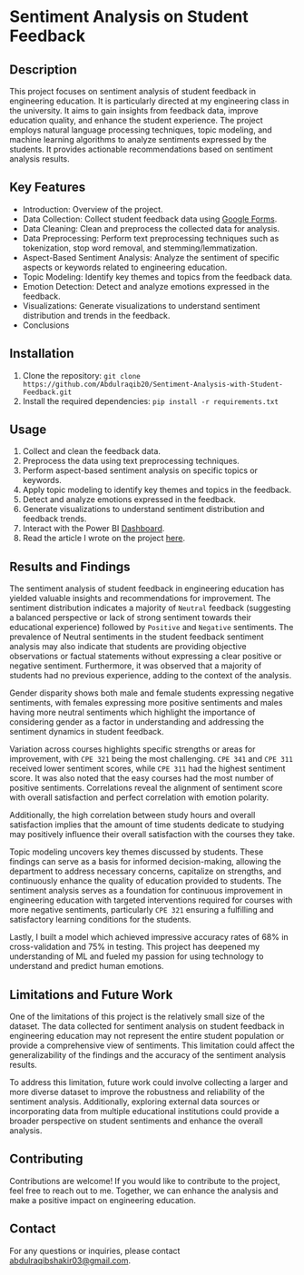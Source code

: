 # Sentiment Analysis on Student Feedback

## Description
This project focuses on sentiment analysis of student feedback in engineering education. It is particularly directed at my engineering class in the university. It aims to gain insights from feedback data, improve education quality, and enhance the student experience. The project employs natural language processing techniques, topic modeling, and machine learning algorithms to analyze sentiments expressed by the students. It provides actionable recommendations based on sentiment analysis results.

## Key Features
- Introduction: Overview of the project.
- Data Collection: Collect student feedback data using [Google Forms](https://docs.google.com/forms/d/e/1FAIpQLSeInhWFxECdegDDIYo7uY3-U-JHYyUDkTBQBw-KJxIvzYg_yA/viewform).
- Data Cleaning: Clean and preprocess the collected data for analysis.
- Data Preprocessing: Perform text preprocessing techniques such as tokenization, stop word removal, and stemming/lemmatization.
- Aspect-Based Sentiment Analysis: Analyze the sentiment of specific aspects or keywords related to engineering education.
- Topic Modeling: Identify key themes and topics from the feedback data.
- Emotion Detection: Detect and analyze emotions expressed in the feedback.
- Visualizations: Generate visualizations to understand sentiment distribution and trends in the feedback.
- Conclusions

## Installation
1. Clone the repository: `git clone https://github.com/Abdulraqib20/Sentiment-Analysis-with-Student-Feedback.git`
2. Install the required dependencies: `pip install -r requirements.txt`

## Usage
1. Collect and clean the feedback data.
2. Preprocess the data using text preprocessing techniques.
3. Perform aspect-based sentiment analysis on specific topics or keywords.
4. Apply topic modeling to identify key themes and topics in the feedback.
5. Detect and analyze emotions expressed in the feedback.
6. Generate visualizations to understand sentiment distribution and feedback trends.
7. Interact with the Power BI [Dashboard](https://app.powerbi.com/links/AupqjRXtlh?ctid=66b3f0c2-8bc6-451e-9603-986f618ae682&pbi_source=linkShare&bookmarkGuid=486f8ecd-e9fa-4f5e-9bfd-c684a5528ddb).
8. Read the article I wrote on the project [here](https://medium.com/@abdulraqibshakir03/sentiment-analysis-on-student-feedback-in-engineering-education-55a913dd7967?source=user_profile---------2----------------------------).

## Results and Findings
The sentiment analysis of student feedback in engineering education has yielded valuable insights and recommendations for improvement. The sentiment distribution indicates a majority of `Neutral` feedback (suggesting a balanced perspective or lack of strong sentiment towards their educational experience) followed by `Positive` and `Negative` sentiments. The prevalence of Neutral sentiments in the student feedback sentiment analysis may also indicate that students are providing objective observations or factual statements without expressing a clear positive or negative sentiment. Furthermore, it was observed that a majority of students had no previous experience, adding to the context of the analysis.

Gender disparity shows both male and female students expressing negative sentiments, with females expressing more positive sentiments and males having more neutral sentiments which highlight the importance of considering gender as a factor in understanding and addressing the sentiment dynamics in student feedback. 

Variation across courses highlights specific strengths or areas for improvement, with `CPE 321` being the most challenging. `CPE 341` and `CPE 311` received lower sentiment scores, while `CPE 311` had the highest sentiment score. It was also noted that the easy courses had the most number of positive sentiments. Correlations reveal the alignment of sentiment score with overall satisfaction and perfect correlation with emotion polarity. 

Additionally, the high correlation between study hours and overall satisfaction implies that the amount of time students dedicate to studying may positively influence their overall satisfaction with the courses they take. 

Topic modeling uncovers key themes discussed by students. These findings can serve as a basis for informed decision-making, allowing the department to address necessary concerns, capitalize on strengths, and continuously enhance the quality of education provided to students. The sentiment analysis serves as a foundation for continuous improvement in engineering education with targeted interventions required for courses with more negative sentiments, particularly `CPE 321` ensuring a fulfilling and satisfactory learning conditions for the students.

Lastly, I built a model which achieved impressive accuracy rates of 68% in cross-validation and 75% in testing. This project has deepened my understanding of ML and fueled my passion for using technology to understand and predict human emotions.

## Limitations and Future Work
One of the limitations of this project is the relatively small size of the dataset. The data collected for sentiment analysis on student feedback in engineering education may not represent the entire student population or provide a comprehensive view of sentiments. This limitation could affect the generalizability of the findings and the accuracy of the sentiment analysis results.

To address this limitation, future work could involve collecting a larger and more diverse dataset to improve the robustness and reliability of the sentiment analysis. Additionally, exploring external data sources or incorporating data from multiple educational institutions could provide a broader perspective on student sentiments and enhance the overall analysis.

## Contributing
Contributions are welcome! If you would like to contribute to the project, feel free to reach out to me. Together, we can enhance the analysis and make a positive impact on engineering education.

## Contact
For any questions or inquiries, please contact abdulraqibshakir03@gmail.com.
